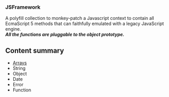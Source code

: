 ### JSFramework 
A polyfill collection to monkey-patch a Javascript context to contain all EcmaScript 5 methods that can faithfully emulated with a legacy JavaScript engine.  
***All the functions are pluggable to the object prototype.***

## Content summary
- [Arrays](lib/arrays.js) 
- String
- Object
- Date 
- Error
- Function


